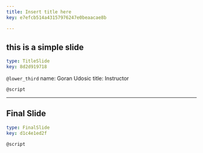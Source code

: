 ```yaml
---
title: Insert title here
key: e7efcb514a43157976247e0beaacae8b

---
```

## this is a simple slide

```yaml
type: TitleSlide
key: 8d2d919718
```





`@lower_third`
name: Goran Udosic
title: Instructor

`@script`




---
## Final Slide

```yaml
type: FinalSlide
key: d1c4e1ed2f
```






`@script`



